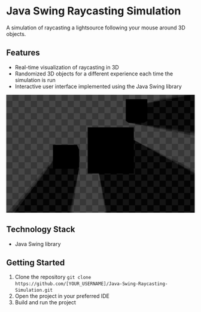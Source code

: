 # Java Swing Raycasting Simulation

A simulation of raycasting a lightsource following your mouse around 3D objects. 

## Features
- Real-time visualization of raycasting in 3D 
- Randomized 3D objects for a different experience each time the simulation is run 
- Interactive user interface implemented using the Java Swing library 

![alt](https://github.com/matthaeusdale/raycasting/blob/main/raycasting_image.png)

## Technology Stack
- Java Swing library 

## Getting Started
1. Clone the repository `git clone https://github.com/[YOUR_USERNAME]/Java-Swing-Raycasting-Simulation.git`
2. Open the project in your preferred IDE 
3. Build and run the project 
